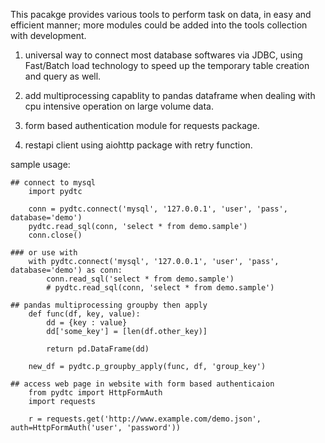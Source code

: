 This pacakge provides various tools to perform task on data, in easy and efficient manner; more
modules could be added into the tools collection with development.

1. universal way to connect most database softwares via JDBC, using Fast/Batch load
technology to speed up the temporary table creation and query as well.

2. add multiprocessing capablity to pandas dataframe when dealing with cpu intensive
operation on large volume data.

3. form based authentication module for requests package.

4. restapi client using aiohttp package with retry function.

sample usage:

    ## connect to mysql
        import pydtc

        conn = pydtc.connect('mysql', '127.0.0.1', 'user', 'pass', database='demo')
        pydtc.read_sql(conn, 'select * from demo.sample')
        conn.close()
    
    ### or use with
        with pydtc.connect('mysql', '127.0.0.1', 'user', 'pass', database='demo') as conn:
            conn.read_sql('select * from demo.sample')
            # pydtc.read_sql(conn, 'select * from demo.sample')

    ## pandas multiprocessing groupby then apply
        def func(df, key, value):
            dd = {key : value}
            dd['some_key'] = [len(df.other_key)]

            return pd.DataFrame(dd)

        new_df = pydtc.p_groupby_apply(func, df, 'group_key')

    ## access web page in website with form based authenticaion
        from pydtc import HttpFormAuth
        import requests

        r = requests.get('http://www.example.com/demo.json', auth=HttpFormAuth('user', 'password'))
